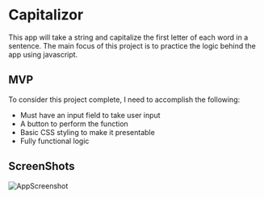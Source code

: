 # Capitalizor

This app will take a string and capitalize the first letter of each word in a sentence. The main focus of this project is to practice the logic behind the app using javascript.

## MVP

To consider this project complete, I need to accomplish the following:

- Must have an input field to take user input
- A button to perform the function
- Basic CSS styling to make it presentable
- Fully functional logic

## ScreenShots

![AppScreenshot]('./src/assets/capitalizeString-demonstration.png')
